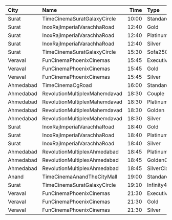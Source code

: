 | City      | Name                          |  Time | Type          | Price | Capacity | Booked |
| :-------- | :---------------------------- | ----: | :------------ | ----: | -------: | -----: |
| Surat     | TimeCinemaSuratGalaxyCircle   | 10:00 | Standard130   |  130₹ |       96 |      0 |
| Surat     | InoxRajImperialVarachhaRoad   | 12:40 | Gold          |  100₹ |       23 |      0 |
| Surat     | InoxRajImperialVarachhaRoad   | 12:40 | Platinum      |  100₹ |       18 |      0 |
| Surat     | InoxRajImperialVarachhaRoad   | 12:40 | Silver        |  100₹ |       10 |      0 |
| Surat     | TimeCinemaSuratGalaxyCircle   | 15:30 | Sofa250       |  250₹ |       34 |      0 |
| Veraval   | FunCinemaPhoenixCinemas       | 15:45 | Executive     |  100₹ |       15 |      0 |
| Veraval   | FunCinemaPhoenixCinemas       | 15:45 | Gold          |  100₹ |       88 |      0 |
| Veraval   | FunCinemaPhoenixCinemas       | 15:45 | Silver        |  100₹ |       22 |      0 |
| Ahmedabad | TimeCinemaCgRoad              | 16:00 | Standard220   |  220₹ |      108 |      8 |
| Ahmedabad | RevolutionMultiplexMahemdavad | 18:30 | Couple        |  200₹ |      100 |      0 |
| Ahmedabad | RevolutionMultiplexMahemdavad | 18:30 | Platinum      |  160₹ |      100 |      0 |
| Ahmedabad | RevolutionMultiplexMahemdavad | 18:30 | Golden        |  140₹ |      100 |      0 |
| Ahmedabad | RevolutionMultiplexMahemdavad | 18:30 | Silver        |  120₹ |      100 |      0 |
| Surat     | InoxRajImperialVarachhaRoad   | 18:40 | Gold          |  100₹ |      112 |      0 |
| Surat     | InoxRajImperialVarachhaRoad   | 18:40 | Platinum      |  100₹ |       38 |      0 |
| Surat     | InoxRajImperialVarachhaRoad   | 18:40 | Silver        |  100₹ |       30 |      0 |
| Ahmedabad | RevolutionMultiplexAhmedabad  | 18:45 | PlatinumClass |  170₹ |      100 |      0 |
| Ahmedabad | RevolutionMultiplexAhmedabad  | 18:45 | GoldenClass   |  150₹ |      100 |      0 |
| Ahmedabad | RevolutionMultiplexAhmedabad  | 18:45 | SilverClass   |  120₹ |      100 |      0 |
| Anand     | TimeCinemaAnandTheCityMall    | 19:00 | Standard100   |  100₹ |      127 |     27 |
| Surat     | TimeCinemaSuratGalaxyCircle   | 19:10 | Infinity400   |  400₹ |       22 |      0 |
| Veraval   | FunCinemaPhoenixCinemas       | 21:30 | Executive     |  100₹ |        7 |      0 |
| Veraval   | FunCinemaPhoenixCinemas       | 21:30 | Gold          |  100₹ |       88 |      0 |
| Veraval   | FunCinemaPhoenixCinemas       | 21:30 | Silver        |  100₹ |       22 |      0 |